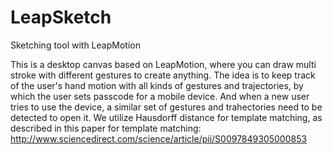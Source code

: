 # LeapSketch
Sketching tool with LeapMotion

This is a desktop canvas based on LeapMotion, where you can draw multi stroke with different gestures to create anything. The
idea is to keep track of the user's hand motion with all kinds of gestures and trajectories, by which the user sets passcode 
for a mobile device. And when a new user tries to use the device, a similar set of gestures and trahectories need to be
detected to open it. We utilize Hausdorff distance for template matching, as described in this paper for template matching:
http://www.sciencedirect.com/science/article/pii/S0097849305000853
